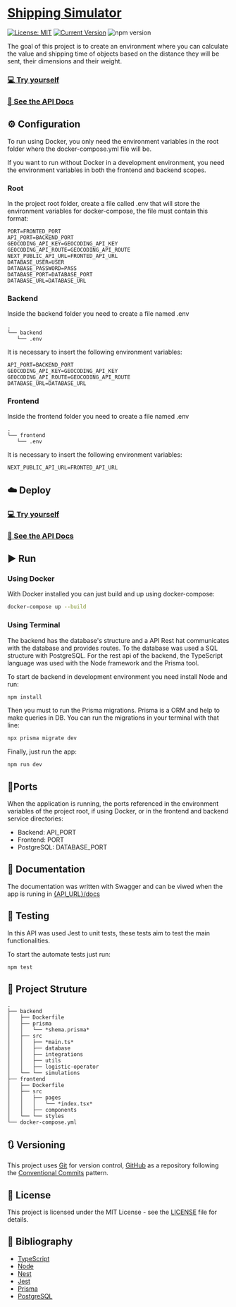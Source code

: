 # [Shipping Simulator](http://201.23.16.163:3000)

[![License: MIT](https://img.shields.io/badge/License-MIT-yellow.svg)](https://opensource.org/licenses/MIT) [![Current Version](https://img.shields.io/badge/version-1.0.0-green.svg)](https://github.com/Beluomini/ShippingSimulator) ![npm version](https://img.shields.io/badge/npm-10.7.0-green) 


The goal of this project is to create an environment where you can calculate the value and shipping time of objects based on the distance they will be sent, their dimensions and their weight.

### [💻 Try yourself](http://201.23.16.163:3000)

### [🧾 See the API Docs](http://201.23.16.163:5001/docs)

## ⚙️ Configuration

To run using Docker, you only need the environment variables in the root folder where the docker-compose.yml file will be.

If you want to run without Docker in a development environment, you need the environment variables in both the frontend and backend scopes.

### Root

In the project root folder, create a file called .env that will store the environment variables for docker-compose, the file must contain this format:

```dotenv
PORT=FRONTED_PORT
API_PORT=BACKEND_PORT
GEOCODING_API_KEY=GEOCODING_API_KEY
GEOCODING_API_ROUTE=GEOCODING_API_ROUTE
NEXT_PUBLIC_API_URL=FRONTED_API_URL
DATABASE_USER=USER
DATABASE_PASSWORD=PASS
DATABASE_PORT=DATABASE_PORT
DATABASE_URL=DATABASE_URL
```

### Backend

Inside the backend folder you need to create a file named .env

    .
    └── backend
       └── .env

It is necessary to insert the following environment variables:

```dotenv
API_PORT=BACKEND_PORT
GEOCODING_API_KEY=GEOCODING_API_KEY
GEOCODING_API_ROUTE=GEOCODING_API_ROUTE
DATABASE_URL=DATABASE_URL
```

### Frontend

Inside the frontend folder you need to create a file named .env

    .
    └── frontend
       └── .env

It is necessary to insert the following environment variables:

```dotenv
NEXT_PUBLIC_API_URL=FRONTED_API_URL
```

## ☁️ Deploy

### [💻 Try yourself](http://201.23.16.163:3000)

### [🧾 See the API Docs](http://201.23.16.163:5001/docs)

## ▶️ Run 

### Using Docker

With Docker installed you can just build and up using docker-compose:

```bash
docker-compose up --build
```

### Using Terminal

The backend has the database's structure and a API Rest hat communicates with the database and provides routes.
To the database was used a SQL structure with PostgreSQL. For the rest api of the backend, the TypeScript language was used with the Node framework and the Prisma tool.

To start de backend in development environment you need install Node and run:

```bash
npm install
```

Then you must to run the Prisma migrations. Prisma is a ORM and help to make queries in DB. You can run the migrations in your terminal with that line:

```bash
npx prisma migrate dev
```

Finally, just run the app:

```bash
npm run dev
```

## 🚪Ports

When the application is running, the ports referenced in the environment variables of the project root, if using Docker, or in the frontend and backend service directories:
- Backend: API_PORT
- Frontend: PORT
- PostgreSQL: DATABASE_PORT

## 🧾 Documentation

The documentation was written with Swagger and can be viwed when the app is runing in [{API_URL}/docs](http://201.23.16.163:5001/docs)

## 🧪 Testing

In this API was used Jest to unit tests, these tests aim to test the main functionalities.

To start the automate tests just run:

```bash
npm test
```

## 📂 Project Struture

    .
    ├── backend
    │   ├── Dockerfile
    │   ├── prisma
    │   │   └── *shema.prisma*
    │   ├── src
    │   │   ├── *main.ts*
    │   │   ├── database
    │   │   ├── integrations
    │   │   ├── utils
    │   │   ├── logistic-operator
    │   └── └── simulations
    ├── frontend
    │   ├── Dockerfile
    │   ├── src
    │   │   ├── pages
    │   │   │   └── *index.tsx*
    │   │   ├── components
    │   └── └── styles
    └── docker-compose.yml

## 🔃 Versioning

This project uses [Git](https://git-scm.com/) for version control, [GitHub](https://github.com/Beluomini/ShippingSimulator) as a repository following the [Conventional Commits](https://www.conventionalcommits.org/en/v1.0.0/ ) pattern.

## 📃 License

This project is licensed under the MIT License - see the [LICENSE](LICENSE) file for details.

## 📖 Bibliography

- [TypeScript](https://www.typescriptlang.org/)
- [Node](https://nodejs.org/en)
- [Nest](https://nestjs.com/)
- [Jest](https://jestjs.io/pt-BR/)
- [Prisma](https://www.prisma.io/)
- [PostgreSQL](https://www.postgresql.org/)

